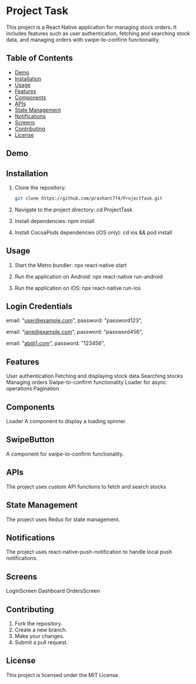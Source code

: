 # Project Task

This project is a React Native application for managing stock orders. It includes features such as user authentication, fetching and searching stock data, and managing orders with swipe-to-confirm functionality.

## Table of Contents

- [Demo](#Demo)
- [Installation](#installation)
- [Usage](#usage)
- [Features](#features)
- [Components](#components)
- [APIs](#apis)
- [State Management](#state-management)
- [Notifications](#notifications)
- [Screens](#screens)
- [Contributing](#contributing)
- [License](#license)


## Demo
   

## Installation

1. Clone the repository:

   ```bash
   git clone https://github.com/prashant774/ProjectTask.git

   ```

2. Navigate to the project directory:
   cd ProjectTask

3. Install dependencies:
   npm install

4. Install CocoaPods dependencies (iOS only):
   cd ios && pod install

## Usage

1. Start the Metro bundler:
   npx react-native start

2. Run the application on Android:
   npx react-native run-android

3. Run the application on iOS:
   npx react-native run-ios

## Login Credentials

email: "user@example.com",
password: "password123",

email: "jane@example.com",
password: "password456",

email: "ab@1.com",
password: "123456",

## Features

User authentication
Fetching and displaying stock data
Searching stocks
Managing orders
Swipe-to-confirm functionality
Loader for async operations
Pagination

## Components

Loader
A component to display a loading spinner.

## SwipeButton

A component for swipe-to-confirm functionality.

## APIs

The project uses custom API functions to fetch and search stocks

## State Management

The project uses Redux for state management.

## Notifications

The project uses react-native-push-notification to handle local push notifications.

## Screens

LoginScreen
Dashboard
OrdersScreen

## Contributing

1.  Fork the repository.
2.  Create a new branch.
3.  Make your changes.
4.  Submit a pull request.

## License

This project is licensed under the MIT License.
